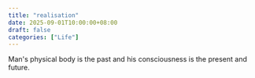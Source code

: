 ```yaml
---
title: "realisation"
date: 2025-09-01T10:00:00+08:00
draft: false
categories: ["Life"]
---
```


Man's physical body is the past and his consciousness is the present and future.